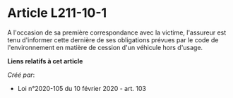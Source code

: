 # Article L211-10-1

A l'occasion de sa première correspondance avec la victime, l'assureur est tenu d'informer cette dernière de ses obligations
prévues par le code de l'environnement en matière de cession d'un véhicule hors d'usage.

**Liens relatifs à cet article**

_Créé par_:

  - Loi n°2020-105 du 10 février 2020 - art. 103
